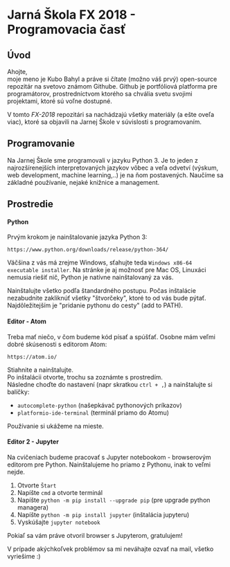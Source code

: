 # Jarná Škola FX 2018 - Programovacia časť

## Úvod
Ahojte,  
moje meno je Kubo Bahyl a práve si čítate (možno váš prvý) open-source repozitár na svetovo známom Githube. Github je portfóliová platforma pre programátorov, prostredníctvom ktorého sa chvália svetu svojimi projektami, ktoré sú voľne dostupné.

V tomto *FX-2018* repozitári sa nachádzajú všetky materiály (a ešte oveľa viac), ktoré sa objavili na Jarnej Škole v súvislosti s programovaním.

## Programovanie

Na Jarnej Škole sme programovali v jazyku Python 3. Je to jeden z najrozšírenejších interpretovaných jazykov vôbec a veľa odvetví (výskum, web development, machine learning,..) je na ňom postavených. Naučíme sa základné používanie, nejaké knižnice a management.

## Prostredie

#### Python

Prvým krokom je nainštalovanie jazyka Python 3:

`https://www.python.org/downloads/release/python-364/`

Väčšina z vás má zrejme Windows, sťahujte teda `Windows x86-64 executable installer`. Na stránke je aj možnosť pre Mac OS, Linuxáci nemusia riešiť nič, Python je natívne nainštalovaný za vás.

Nainštalujte všetko podľa štandardného postupu. Počas inštalácie nezabudnite zakliknúť všetky "štvorčeky", ktoré to od vás bude pýtať. Najdôležitejším je "pridanie pythonu do cesty" (add to PATH).

#### Editor - Atom

Treba mať niečo, v čom budeme kód písať a spúšťať. Osobne mám veľmi dobré skúsenosti s editorom Atom:

`https://atom.io/`

Stiahnite a nainštalujte.  
Po inštalácii otvorte, trochu sa zoznámte s prostredím.  
Následne choďte do nastavení (napr skratkou `ctrl + ,`) a nainštalujte si balíčky:

* `autocomplete-python` (našepkávač pythonových príkazov)
* `platformio-ide-terminal` (terminál priamo do Atomu)

Používanie si ukážeme na mieste.

#### Editor 2 - Jupyter

Na cvičeniach budeme pracovať s Jupyter notebookom - browserovým editorom pre Python. Nainštalujeme ho priamo z Pythonu, inak to veľmi nejde.

1. Otvorte `Štart`
2. Napíšte `cmd` a otvorte terminál
3. Napíšte `python -m pip install --upgrade pip` (pre upgrade python managera)
4. Napíšte `python -m pip install jupyter` (inštalácia jupyteru)
5. Vyskúšajte `jupyter notebook`

Pokiaľ sa vám práve otvoril browser s Jupyterom, gratulujem!

V prípade akýchkoľvek problémov sa mi neváhajte ozvať na mail, všetko vyriešime :)
